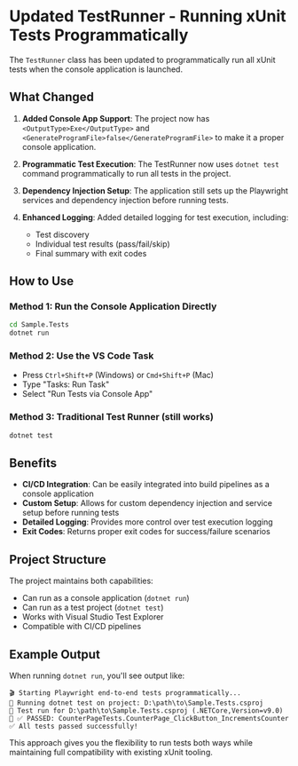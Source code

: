 # Updated TestRunner - Running xUnit Tests Programmatically

The `TestRunner` class has been updated to programmatically run all xUnit tests when the console application is launched.

## What Changed

1. **Added Console App Support**: The project now has `<OutputType>Exe</OutputType>` and `<GenerateProgramFile>false</GenerateProgramFile>` to make it a proper console application.

2. **Programmatic Test Execution**: The TestRunner now uses `dotnet test` command programmatically to run all tests in the project.

3. **Dependency Injection Setup**: The application still sets up the Playwright services and dependency injection before running tests.

4. **Enhanced Logging**: Added detailed logging for test execution, including:
   - Test discovery
   - Individual test results (pass/fail/skip)
   - Final summary with exit codes

## How to Use

### Method 1: Run the Console Application Directly
```bash
cd Sample.Tests
dotnet run
```

### Method 2: Use the VS Code Task
- Press `Ctrl+Shift+P` (Windows) or `Cmd+Shift+P` (Mac)
- Type "Tasks: Run Task"
- Select "Run Tests via Console App"

### Method 3: Traditional Test Runner (still works)
```bash
dotnet test
```

## Benefits

- **CI/CD Integration**: Can be easily integrated into build pipelines as a console application
- **Custom Setup**: Allows for custom dependency injection and service setup before running tests
- **Detailed Logging**: Provides more control over test execution logging
- **Exit Codes**: Returns proper exit codes for success/failure scenarios

## Project Structure

The project maintains both capabilities:
- Can run as a console application (`dotnet run`)
- Can run as a test project (`dotnet test`)
- Works with Visual Studio Test Explorer
- Compatible with CI/CD pipelines

## Example Output

When running `dotnet run`, you'll see output like:
```
🎬 Starting Playwright end-to-end tests programmatically...
🏃 Running dotnet test on project: D:\path\to\Sample.Tests.csproj
📄 Test run for D:\path\to\Sample.Tests.csproj (.NETCore,Version=v9.0)
📄 ✅ PASSED: CounterPageTests.CounterPage_ClickButton_IncrementsCounter
✅ All tests passed successfully!
```

This approach gives you the flexibility to run tests both ways while maintaining full compatibility with existing xUnit tooling.

